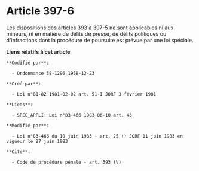 # Article 397-6

Les dispositions des articles 393 à 397-5 ne sont applicables ni aux mineurs, ni en matière de délits de presse, de délits
politiques ou d'infractions dont la procédure de poursuite est prévue par une loi spéciale.

**Liens relatifs à cet article**

	**Codifié par**:

	  - Ordonnance 58-1296 1958-12-23

	**Créé par**:

	  - Loi n°81-82 1981-02-02 art. 51-I JORF 3 février 1981

	**Liens**:

	  - SPEC_APPLI: Loi n°83-466 1983-06-10 art. 43

	**Modifié par**:

	  - Loi n°83-466 du 10 juin 1983 - art. 25 () JORF 11 juin 1983 en vigueur le 27 juin 1983

	**Cite**:

	  - Code de procédure pénale - art. 393 (V)
